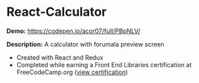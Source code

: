 # React-Calculator
**Demo:** https://codepen.io/acor07/full/PBpNLV/

**Description:** A calculator with forumala preview screen
* Created with React and Redux
* Completed while earning a Front End Libraries certification at FreeCodeCamp.org ([view certification](https://www.freecodecamp.org/certification/fcca50f642d-7c7c-48e9-805b-e0457529b232/front-end-libraries))
